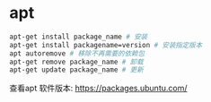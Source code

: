 # apt

```bash
apt-get install package_name # 安装
apt-get install packagename=version # 安装指定版本
apt autoremove # 移除不再需要的依赖包
apt-get remove package_name # 卸载
apt-get update package_name # 更新
```

查看apt 软件版本:
https://packages.ubuntu.com/